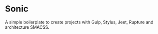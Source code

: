 # Sonic
A simple boilerplate to create projects with Gulp, Stylus, Jeet, Rupture and architecture SMACSS.
